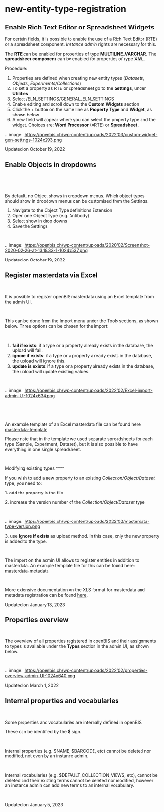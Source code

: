 new-entity-type-registration
====
 
Enable Rich Text Editor or Spreadsheet Widgets
----



  
For certain fields, it is possible to enable the use of a Rich Text
Editor (RTE) or a spreadsheet component. *Instance admin* rights are
necessary for this.

  
The **RTE** can be enabled for properties of type
**MULTILINE\_VARCHAR**. The **spreadsheet component** can be enabled for
properties of type **XML**.

  
Procedure:  
  

1.  Properties are defined when creating new entity types (*Datasets*,
    *Objects*, *Experiments/Collections*)
2.  To set a property as RTE or spreadsheet go to the **Settings**,
    under **Utilities**
3.  Select /ELN\_SETTINGS/GENERAL\_ELN\_SETTINGS
4.  Enable editing and scroll down to the **Custom Widgets** section
5.  Click the + button on the same line as **Property Type** and
    **Widget**, as shown below
6.  A new field will appear where you can select the property type and
    the widget. Choices are: **Word Processor** (=RTE) or
    **Spreadsheet.**

.. image:: https://openbis.ch/wp-content/uploads/2022/03/custom-widget-gen-settings-1024x293.png

Updated on October 19, 2022
 
Enable Objects in dropdowns
----



 

 

By default, no Object shows in dropdown menus. Which object types should
show in dropdown menus can be customised from the Settings.

1.  Navigate to the Object Type definitions Extension
2.  Open one Object Type (e.g. Antibody)
3.  Select show in drop downs
4.  Save the Settings

 

.. image:: https://openbis.ch/wp-content/uploads/2020/02/Screenshot-2020-02-26-at-13.19.33-1-1024x537.png

Updated on October 19, 2022
 
Register masterdata via Excel
----



 

It is possible to register openBIS masterdata using an Excel template
from the admin UI.

 

This can be done from the Import menu under the Tools sections, as shown
below. Three options can be chosen for the import:

 

1.  **fail if exists**: if a type or a property already exists in the
    database, the upload will fail.
2.  **ignore if exists**: if a type or a property already exists in the
    database, the upload will ignore this.
3.  **update is exists**: if a type or a property already exists in the
    database, the upload will update existing values.

 

.. image:: https://openbis.ch/wp-content/uploads/2022/02/Excel-import-admin-UI-1024x634.png

 

 

An example template of an Excel masterdata file can be found here:
[masterdata-template](https://openbis.ch/wp-content/uploads/2022/02/masterdata-template.xls)

Please note that in the template we used separate spreadsheets for each
type (Sample, Experiment, Dataset), but it is also possible to have
everything in one single spreadsheet.

 

Modifying existing types
^^^^

If you wish to add a new property to an existing
*Collection/Object/Dataset* type, you need to:

1\. add the property in the file

2\. increase the version number of the *Collection/Object/Dataset* type

 

.. image:: https://openbis.ch/wp-content/uploads/2022/02/masterdata-type-version.png

3\. use **Ignore if exists** as upload method. In this case, only the
new property is added to the type.

 

The import on the admin UI allows to register entities in addition to
masterdata. An example template file for this can be found here:
[masterdata-metadata](https://openbis.ch/wp-content/uploads/2022/02/masterdata-metadata.xls)

 

More extensive documentation on the XLS format for masterdata and
metadata registration can be found
[here](https://unlimited.ethz.ch/display/openBISDoc2010/Excel+Import+Service).

Updated on January 13, 2023
 
Properties overview
----



 

The overview of all properties registered in openBIS and their
assignments to types is available under the **Types** section in the
admin UI, as shown below.

 

.. image:: https://openbis.ch/wp-content/uploads/2022/02/properties-overview-admin-UI-1024x640.png

Updated on March 1, 2022
 
Internal properties and vocabularies
----



 

Some properties and vocabularies are internally defined in openBIS.

These can be identified by the **$** sign.

 

Internal properties (e.g. $NAME, $BARCODE, etc) cannot be deleted nor
modified, not even by an instance admin.

 

Internal vocabularies (e.g. $DEFAULT\_COLLECTION\_VIEWS, etc), cannot be
deleted and their existing terms cannot be deleted nor modified, however
an instance admin can add new terms to an internal vocabulary.

 

Updated on January 5, 2023
